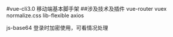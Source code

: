 #vue-cli3.0 移动端基本脚手架
##涉及技术及插件
vue-router vuex normalize.css lib-flexible axios

js-base64 登录时加密使用，可看情况处理
